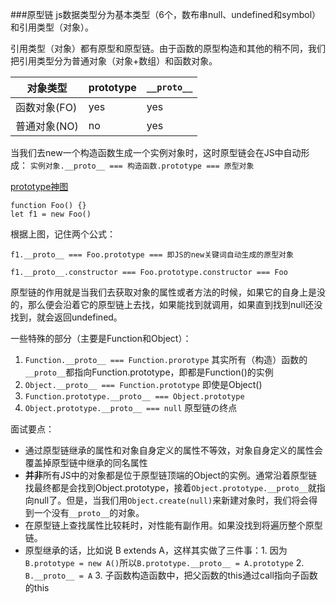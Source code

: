 <!-- 原型链.md -->

###原型链
js数据类型分为基本类型（6个，数布串null、undefined和symbol）和引用类型（对象）。

引用类型（对象）都有原型和原型链。由于函数的原型构造和其他的稍不同，我们把引用类型分为普通对象（对象+数组）和函数对象。

|  对象类型  |prototype|`__proto__`|
|-----------|---------|-----------|
|函数对象(FO)|  yes   |  yes       |
|普通对象(NO)|  no    |  yes       |

当我们去new一个构造函数生成一个实例对象时，这时原型链会在JS中自动形成：
`实例对象.__proto__ === 构造函数.prototype === 原型对象`

[prototype神图](./asset/prototyp.gif)

```
function Foo() {}
let f1 = new Foo()
```

根据上图，记住两个公式：

`f1.__proto__ === Foo.prototype === 即JS的new关键词自动生成的原型对象`

`f1.__proto__.constructor === Foo.prototype.constructor === Foo`

原型链的作用就是当我们去获取对象的属性或者方法的时候，如果它的自身上是没的，那么便会沿着它的原型链上去找，如果能找到就调用，如果直到找到null还没找到，就会返回undefined。

一些特殊的部分（主要是Function和Object）：
1. `Function.__proto__ === Function.prorotype` 其实所有（构造）函数的`__proto__`都指向Function.prototype，即都是Function()的实例
2. `Object.__proto__ === Function.prototype` 即使是Object()
3. `Function.prototype.__proto__ === Object.prototype`
4. `Object.prototype.__proto__ === null` 原型链の终点

面试要点：
- 通过原型链继承的属性和对象自身定义的属性不等效，对象自身定义的属性会覆盖掉原型链中继承的同名属性
- **并非**所有JS中的对象都是位于原型链顶端的Object的实例。通常沿着原型链找最终都是会找到Object.prototype，接着`Object.prototype.__proto__`就指向null了。但是，当我们用`Object.create(null)`来新建对象时，我们将会得到一个没有`__proto__`的对象。
- 在原型链上查找属性比较耗时，对性能有副作用。如果没找到将遍历整个原型链。
- 原型继承的话，比如说 B extends A，这样其实做了三件事：1. 因为`B.prototype = new A()`所以`B.prototype.__proto__ = A.prototype` 2. `B.__proto__ = A` 3. 子函数构造函数中，把父函数的this通过call指向子函数的this
